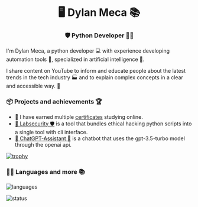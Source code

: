 <h1 align="center">🖥️ Dylan Meca 📚</h1>
<h3 align="center">🛡️ Python Developer 👨‍💻</h3>

I'm Dylan Meca, a python developer 💻 with experience developing automation tools 🤖, specialized in artificial intelligence 🧠.

I share content on YouTube to inform and educate people about the latest trends in the tech industry 🏭 and to explain complex concepts in a clear and accessible way. 📜

### 📦 Projects and achievements 🏆

- 📜 I have earned multiple [certificates](https://dylanmeca.github.io/mis-certificados.html) studying online. 
- [🔬 Labsecurity 🛡️](https://github.com/dylanmeca/labsecurity) is a tool that bundles ethical hacking python scripts into a single tool with cli interface.
- [🤖 ChatGPT-Assistant 🐍](https://huggingface.co/spaces/dylanmeca/ChatGPT-Assistant) is a chatbot that uses the gpt-3.5-turbo model through the openai api.

[![trophy](https://github-profile-trophy.vercel.app/?username=dylanmeca)](https://github.com/ryo-ma/github-profile-trophy)

### 👨‍💻 Languages and more 📚

![languages](https://github-readme-stats.vercel.app/api/top-langs/?username=dylanmeca&layout=compact)

![status](https://github-readme-stats.vercel.app/api?username=dylanmeca)
